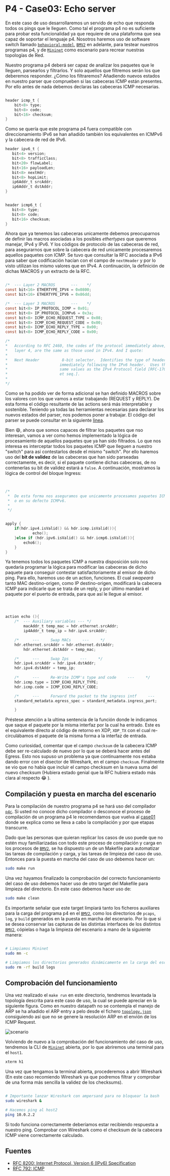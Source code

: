 # P4 - Case03: Echo server


En este caso de uso desarrollaremos un servido de echo que responda todos os pings que le lleguen. Como tal el programa p4 no es suficiente para probar esta funcionalidad ya que requiere de una plataforma que sea capaz de soportar el lenguaje p4. Nosotros haremos uso de software switch llamado [``behavioral-model``](https://github.com/p4lang/behavioral-model), [``BMV2``](https://github.com/p4lang/behavioral-model) en adelante, para testear nuestros programas p4, y de [``Mininet``](https://github.com/mininet/mininet) como escenario para recrear nuestras topologías de Red. 

Nuestro programa p4 deberá ser capaz de analizar los paquetes que le lleguen, parsearlos y filtrarlos. Y solo aquellos que filtremos serán los que deberemos responder. ¿Cómo los filtraremos? Añadiendo nuevos estados en nuestro parser que comprueben si las cabeceras ICMP están presentes. Por ello antes de nada debemos declaras las cabeceras ICMP necesarias.

```C

header icmp_t {
	bit<8> type;
	bit<8> code;
	bit<16> checksum;
}

```

 Como se quería que este programa p4 fuera compatible con direccionamiento IPv6 se han añadido también los equivalentes en ICMPv6 y la cabecera de red de IPv6. 

 ```C
header ipv6_t {
	bit<4> version;
	bit<8> trafficClass;
	bit<20> flowLabel;
	bit<16> payloadLen;
	bit<8> nextHdr;
	bit<8> hopLimit;
	ip6Addr_t srcAddr;
	ip6Addr_t dstAddr;	
}


 header icmp6_t {
	bit<8> type;
	bit<8> code;
	bit<16> checksum;
}
 ```

 Ahora que ya tenemos las cabeceras unicamente debemos preocuparnos de definir las macros asociadas a los posibles _ethertypes_ que queremos manejar, IPv4 y IPv6. Y los códigos de protocolo de las cabeceras de red, para asegurarnos que sobre la cabecera de red unicamente procesaremos aquellos paquetes con ICMP. Se tuvo que consultar la RFC asociada a IPv6 para saber que codificación hacían con el campo de ``nextHeader`` y por lo visto utilizan los mismo valores que en IPv4. A continuación, la definición de dichas MACROS y un extracto de la RFC.

 ```C

/*	---	Layer 2 MACROS	     ---	*/
const bit<16> ETHERTYPE_IPV4 = 0x0800;
const bit<16> ETHERTYPE_IPV6 = 0x86dd;

/*	---	Layer 3 MACROS	     ---	*/
const bit<8> IP_PROTOCOL_ICMP = 0x01;
const bit<8> IP_PROTOCOL_ICMPv6 = 0x3a; 
const bit<8> ICMP_ECHO_REQUEST_TYPE = 0x08;
const bit<8> ICMP_ECHO_REQUEST_CODE = 0x00;
const bit<8> ICMP_ECHO_REPLY_TYPE = 0x00;
const bit<8> ICMP_ECHO_REPLY_CODE = 0x00;

/*
 *   According to RFC 2460, the codes of the protocol immediately above,
 *   layer 4, are the same as those used in IPv4. And I quote:
 *
 *   Next Header          8-bit selector.  Identifies the type of header
 *                       immediately following the IPv6 header.  Uses the
 *                       same values as the IPv4 Protocol field [RFC-1700
 *                       et seq.].
 *
 */

 ```

 Como se ha podido ver de forma adicional se han definido MACROS sobre los valores con los que vamos a estar trabajando (REQUEST y REPLY). De esta forma el código resultante de las actions será más interpretable y sostenible. Teniendo ya todas las herramientas necesarias para declarar los nuevos estados del parser, nos podemos poner a trabajar. El código del parser se puede consultar en la siguiente [linea](https://github.com/davidcawork/TFG/blob/master/src/use_cases/p4/case03/case03.p4#L114).

Bien :smile:, ahora que somos capaces de filtrar los paquetes que nso interesan, vamos a ver como hemos implementado la lógica de procesamiento de aquellos paquetes que ya han sido filtrados. Lo que nos interesa es interceptar todos los paquetes ICMP que lleguen a nuestro "switch" para así contestarlos desde el mismo "switch". Por ello haremos uso del **bit de validez** de las cabeceras que han sido parseadas correctamente, es decir, si el paquete contiene dichas cabeceras, de no contenerlas su bit de validez estará a ``false``. A continuación, mostramos la lógica de control del bloque Ingress:

```C


/*  
 *  De esta forma nos aseguramos que unicamente procesamos paquetes ICMP,
 *  o en su defecto ICMPv6.
 *
 */


apply {
	if(hdr.ipv4.isValid() && hdr.icmp.isValid()){
	        echo();
	}else if (hdr.ipv6.isValid() && hdr.icmp6.isValid()){
		echo6();
	}
}

```

Ya tenemos todos los paquetes ICMP a nuestra disposición solo nos quedaría programar la lógica para modificar las cabeceras de dicho paquete para conseguir contestar satisfactoriamente al emisor de dicho ping. Para ello, haremos uso de un action, funciones. El cual _swapeará_ tanto MAC destino-origen, como IP destino-origen, modificará la cabecera ICMP para indicarle que se trata de un reply, y por último mandará el paquete por el puerto de entrada, para que así le llegue al emisor.

```C 



action echo (){
	/*	---	Auxiliary variables	---	*/
        macAddr_t temp_mac = hdr.ethernet.srcAddr;
    	ip4Addr_t temp_ip = hdr.ipv4.srcAddr;

	/*      ---     Swap MACs     ---     */
	hdr.ethernet.srcAddr = hdr.ethernet.dstAddr;
        hdr.ethernet.dstAddr = temp_mac;

	/*      ---     Swap Ips     ---     */
 	hdr.ipv4.srcAddr = hdr.ipv4.dstAddr;
	hdr.ipv4.dstAddr = temp_ip;
  
	/*      ---     Re-Write ICMP's type and code     ---     */
	hdr.icmp.type = ICMP_ECHO_REPLY_TYPE;
	hdr.icmp.code = ICMP_ECHO_REPLY_CODE;

	/*      ---     Forward the packet to the ingress intf     ---     */
	standard_metadata.egress_spec = standard_metadata.ingress_port;

    }  

```

Préstese atención a la ultima sentencia de la función donde le indicamos que saque el paquete por la misma interfaz por la cual ha entrado. Este es el equivalente directo al código de retorno en XDP, ``XDP_TX`` con el cual re-circulábamos el paquete de la misma forma a la interfaz de entrada.

Como curiosidad, comentar que el campo ``checksum`` de la cabecera ICMP debe ser re-calculado de nuevo por lo que se deberá hacer antes del Egress. Esto nos supuso un problema ya que continuamente nos estaba dando error con el disector de Wireshark, en el campo ``checksum``. Finalmente se vio que no había que incluir el campo checksum en la nueva suma del nuevo checksum (Hubiera estado genial que la RFC hubiera estado más clara al respecto :joy: ).

## Compilación y puesta en marcha del escenario

Para la compilación de nuestro programa p4 se hará uso del compilador [``p4c``](https://github.com/p4lang/p4c). Si usted no conoce dicho compilador o desconoce el proceso de compilación de un programa p4 le recomendamos que vuelva al [case01](https://github.com/davidcawork/TFG/tree/master/src/use_cases/p4/case01) donde se explica como se lleva a cabo la compilación y por que etapas transcurre. 

Dado que las personas que quieran replicar los casos de uso puede que no estén muy familiarizadas con todo este proceso de compilación y carga en los procesos de [``BMV2``](https://github.com/p4lang/behavioral-model), se ha dispuesto un de un Makefile para automatizar las tareas de compilación y carga, y las tareas de limpieza del caso de uso. Entonces para la puesta en marcha del caso de uso debemos hacer un:

```bash
sudo make run
```

Una vez hayamos finalizado la comprobación del correcto funcionamiento del caso de uso debemos hacer uso de otro target del Makefile para limpieza del directorio. En este caso debemos hacer uso de:

```bash
sudo make clean
```

Es importante señalar que este target limpiará tanto los ficheros auxiliares para la carga del programa p4 en el [``BMV2``](https://github.com/p4lang/behavioral-model), como los directorios de ``pcaps``, ``log``, y ``build`` generados en la puesta en marcha del escenario. Por lo que si se desea conservar las capturas de las distintas interfaces de los distintos  [``BMV2``](https://github.com/p4lang/behavioral-model), cópielas o haga la limpieza del escenario a mano de la siguiente manera:

```bash

# Limpiamos Mininet
sudo mn -c

# Limpiamos los directorios generados dinámicamente en la carga del escenario
sudo rm -rf build logs

```

## Comprobación del funcionamiento

Una vez realizado el ``make run`` en este directorio, tendremos levantada la topología descrita para este caso de uso, la cual se puede apreciar en la siguiente figura. Como en nuestro datapath no se contempla el manejo de ARP se ha añadido el ARP entry a pelo desde el fichero [``topology.json``](scenario/topology.json) consiguiendo así que no se genere la resolución ARP en el envión de los ICMP Request.

![scenario](../../../../img/use_cases/p4/case03/scenario.png)


Volviendo de nuevo a la comprobación del funcionamiento del caso de uso, tendremos la CLI de [``Mininet``](https://github.com/mininet/mininet) abierta, por lo que abriremos una terminal para el ``host1``.

```bash
xterm h1
```

Una vez que tengamos la terminal abierta, procederemos a abrir Wireshark (En este caso recomiendo Wireshark ya que podremos filtrar y comprobar de una forma más sencilla la validez de los checksums). 

```bash

# Importante lanzar Wireshark con ampersand para no bloquear la bash
sudo wireshark &

# Hacemos ping al host2
ping 10.0.2.2

```

Si todo funciona correctamente deberíamos estar recibiendo respuesta a nuestro ping. Comprobar con Wireshark como el checksum de la cabecera ICMP viene correctamente calculado. 

## Fuentes

*	 [RFC 8200: Internet Protocol, Version 6 (IPv6) Specification](https://tools.ietf.org/html/rfc8200)
*	 [RFC 792: ICMP](https://tools.ietf.org/html/rfc792)
